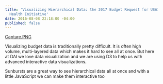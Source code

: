 ```yaml
---
title: 'Visualizing Hierarchical Data: the 2017 Budget Request for USAID''s Global
  Health Initiative'
date: 2016-08-08 22:18:00 -04:00
published: false
---
```


[Capture.PNG](/uploads/Capture.PNG)

Visualizing budget data is traditionally pretty difficult. It is often high volume, multi-layered data which makes it hard to see all at once. But here at DAI we love data visualization and we are using D3 to help us with advanced interactive data visualizations.

Sunbursts are a great way to see hierarchical data all at once and with a little JavaScript we can make them interactive too


